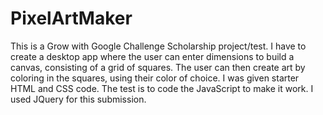 # PixelArtMaker
This is a Grow with Google Challenge Scholarship project/test.
I have to create a desktop app where the user can enter dimensions to build a canvas, consisting of a grid of squares. The user can then create art by coloring in the squares, using their color of choice. I was given starter HTML and CSS code.  The test is to code the JavaScript to make it work. I used JQuery for this submission.
